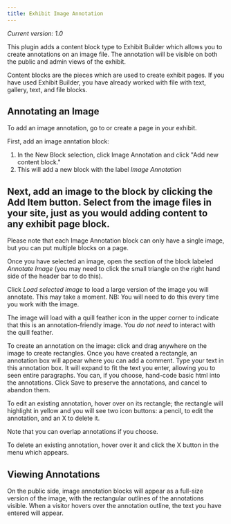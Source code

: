 ```yaml
---
title: Exhibit Image Annotation
---
```


*Current version: 1.0*

This plugin adds a content block type to Exhibit Builder which allows you to create annotations on an image file. The annotation will be visible on both the public and admin views of the exhibit.

Content blocks are the pieces which are used to create exhibit pages. If you have used Exhibit Builder, you have already worked with file with text, gallery, text, and file blocks.

## Annotating an Image
To add an image annotation, go to or create a page in your exhibit. 

First, add an image anntation block: 
1. In the New Block selection, click Image Annotation and click "Add new content block."
2. This will add a new block with the label *Image Annotation* 

Next, add an image to the block by clicking the Add Item button. Select from the image files in your site, just as you would adding content to any exhibit page block.  
   - 
Please note that each Image Annotation block can only have a single image, but you can put multiple blocks on a page.

Once you have selected an image, open the section of the block labeled *Annotate Image* (you may need to click the small triangle on the right hand side of the header bar to do this). 

Click *Load selected image* to load a large version of the image you will annotate. This may take a moment. NB: You will need to do this every time you work with the image.

The image will load with a quill feather icon in the upper corner to indicate that this is an annotation-friendly image. You *do not need* to interact with the quill feather. 

To create an annotation on the image: click and drag anywhere on the image to create rectangles. Once you have created a rectangle, an annotation box will appear where you can add a comment. Type your text in this annotation box. It will expand to fit the text you enter, allowing you to seen entire paragraphs. You can, if you choose, hand-code basic html into the annotations. Click Save to preserve the annotations, and cancel to abandon them.

To edit an existing annotation, hover over on its rectangle; the rectangle will highlight in yellow and you will see two icon buttons: a pencil, to edit the annotation, and an X to delete it.

Note that you can overlap annotations if you choose.

To delete an existing annotation, hover over it and click the X button in the menu which appears.

## Viewing Annotations
On the public side, image annotation blocks will appear as a full-size version of the image, with the rectangular outlines of the annotations visible. When a visitor hovers over the annotation outline, the text you have entered will appear.

